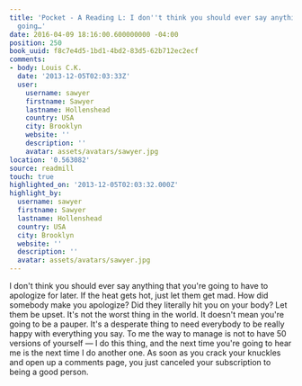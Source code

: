 ```yaml
---
title: 'Pocket - A Reading L: I don''t think you should ever say anything that you''re
  going…'
date: 2016-04-09 18:16:00.600000000 -04:00
position: 250
book_uuid: f8c7e4d5-1bd1-4bd2-83d5-62b712ec2ecf
comments:
- body: Louis C.K.
  date: '2013-12-05T02:03:33Z'
  user:
    username: sawyer
    firstname: Sawyer
    lastname: Hollenshead
    country: USA
    city: Brooklyn
    website: ''
    description: ''
    avatar: assets/avatars/sawyer.jpg
location: '0.563082'
source: readmill
touch: true
highlighted_on: '2013-12-05T02:03:32.000Z'
highlight_by:
  username: sawyer
  firstname: Sawyer
  lastname: Hollenshead
  country: USA
  city: Brooklyn
  website: ''
  description: ''
  avatar: assets/avatars/sawyer.jpg
---
```


I don't think you should ever say anything that you're going to have to apologize for later. If the heat gets hot, just let them get mad. How did somebody make you apologize? Did they literally hit you on your body? Let them be upset. It's not the worst thing in the world. It doesn't mean you're going to be a pauper. It's a desperate thing to need everybody to be really happy with everything you say. To me the way to manage is not to have 50 versions of yourself — I do this thing, and the next time you're going to hear me is the next time I do another one. As soon as you crack your knuckles and open up a comments page, you just canceled your subscription to being a good person.
